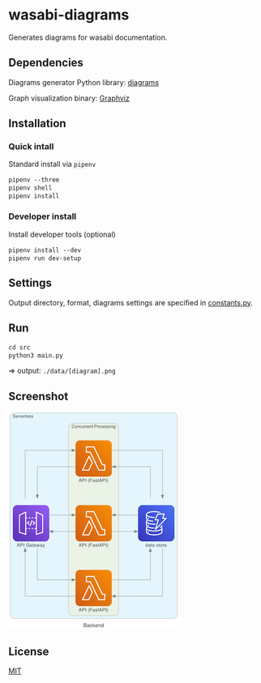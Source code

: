 # wasabi-diagrams
Generates diagrams for wasabi documentation.

## Dependencies
Diagrams generator Python library: [diagrams](https://github.com/mingrammer/diagrams)

Graph visualization binary: [Graphviz](https://www.graphviz.org/)

## Installation
### Quick intall
Standard install via `pipenv`
```shell
pipenv --three
pipenv shell
pipenv install
```

### Developer install
Install developer tools (optional)

```shell
pipenv install --dev
pipenv run dev-setup
```

## Settings
Output directory, format, diagrams settings are specified in [constants.py](src/constants.py).

## Run
```shell
cd src
python3 main.py
```
=> output: `./data/[diagram].png`

## Screenshot
![backend diagrams](example/backend.png)

## License
[MIT](LICENSE)